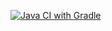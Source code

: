 [![Java CI with Gradle](https://github.com/sibiryakov27/patterns-first-task/actions/workflows/gradle.yml/badge.svg)](https://github.com/sibiryakov27/patterns-first-task/actions/workflows/gradle.yml)
